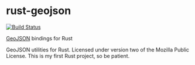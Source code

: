 # rust-geojson

[![Build Status](https://travis-ci.org/frewsxcv/rust-geojson.svg)](https://travis-ci.org/frewsxcv/rust-geojson)

[GeoJSON](http://geojson.org/) bindings for Rust

GeoJSON utilities for Rust. Licensed under version two of the Mozilla Public License. This is my first Rust project, so be patient.
